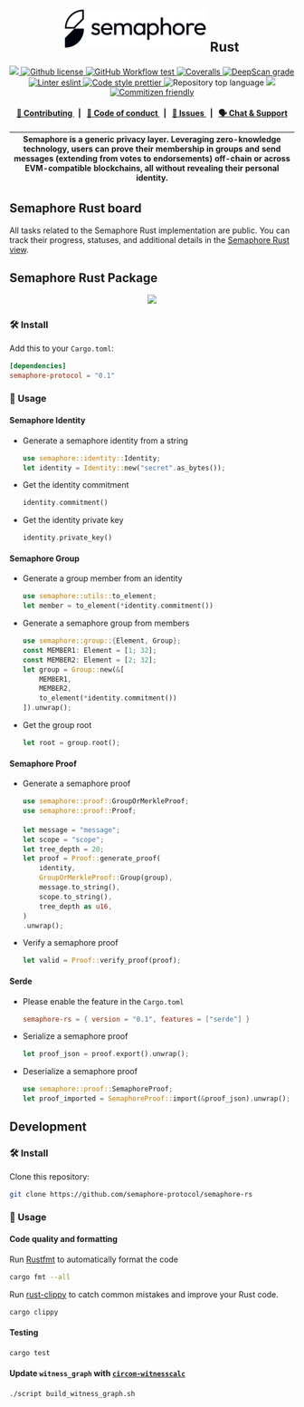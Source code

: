 <p align="center">
    <h1 align="center">
      <picture>
        <source media="(prefers-color-scheme: dark)" srcset="https://raw.githubusercontent.com/semaphore-protocol/.github/main/assets/semaphore-logo-light.svg">
        <source media="(prefers-color-scheme: light)" srcset="https://raw.githubusercontent.com/semaphore-protocol/.github/main/assets/semaphore-logo-dark.svg">
        <img width="250" alt="Semaphore icon" src="https://raw.githubusercontent.com/semaphore-protocol/.github/main/assets/semaphore-logo-dark.svg">
      </picture>
       <sub>Rust</sub>
    </h1>
</p>

<p align="center">
    <a href="https://github.com/semaphore-protocol" target="_blank">
        <img src="https://img.shields.io/badge/project-Semaphore-blue.svg?style=flat-square">
    </a>
    <a href="/LICENSE">
        <img alt="Github license" src="https://img.shields.io/github/license/semaphore-protocol/semaphore.svg?style=flat-square">
    </a>
    <a href="https://github.com/semaphore-protocol/semaphore/actions?query=workflow%3Aproduction">
        <img alt="GitHub Workflow test" src="https://img.shields.io/github/actions/workflow/status/semaphore-protocol/semaphore/production.yml?branch=main&label=test&style=flat-square&logo=github">
    </a>
    <a href="https://coveralls.io/github/semaphore-protocol/semaphore">
        <img alt="Coveralls" src="https://img.shields.io/coveralls/github/semaphore-protocol/semaphore?style=flat-square&logo=coveralls">
    </a>
    <a href="https://deepscan.io/dashboard#view=project&tid=16502&pid=22324&bid=657461">
        <img src="https://deepscan.io/api/teams/16502/projects/22324/branches/657461/badge/grade.svg" alt="DeepScan grade">
    </a>
    <a href="https://eslint.org/">
        <img alt="Linter eslint" src="https://img.shields.io/badge/linter-eslint-8080f2?style=flat-square&logo=eslint">
    </a>
    <a href="https://prettier.io/">
        <img alt="Code style prettier" src="https://img.shields.io/badge/code%20style-prettier-f8bc45?style=flat-square&logo=prettier">
    </a>
    <img alt="Repository top language" src="https://img.shields.io/github/languages/top/semaphore-protocol/semaphore?style=flat-square">
    <a href="https://www.gitpoap.io/gh/semaphore-protocol/semaphore" target="_blank">
        <img src="https://public-api.gitpoap.io/v1/repo/semaphore-protocol/semaphore/badge">
    </a>
    <a href="http://commitizen.github.io/cz-cli/">
        <img alt="Commitizen friendly" src="https://img.shields.io/badge/commitizen-friendly-586D76?style=flat-square">
    </a>
</p>

<div align="center">
    <h4>
        <a href="/CONTRIBUTING.md">
            👥 Contributing
        </a>
        <span>&nbsp;&nbsp;|&nbsp;&nbsp;</span>
        <a href="/CODE_OF_CONDUCT.md">
            🤝 Code of conduct
        </a>
        <span>&nbsp;&nbsp;|&nbsp;&nbsp;</span>
        <a href="https://github.com/semaphore-protocol/semaphore/contribute">
            🔎 Issues
        </a>
        <span>&nbsp;&nbsp;|&nbsp;&nbsp;</span>
        <a href="https://semaphore.pse.dev/telegram">
            🗣️ Chat &amp; Support
        </a>
    </h4>
</div>

| Semaphore is a generic privacy layer. Leveraging zero-knowledge technology, users can prove their membership in groups and send messages (extending from votes to endorsements) off-chain or across EVM-compatible blockchains, all without revealing their personal identity. |
| ------------------------------------------------------------------------------------------------------------------------------------------------------------------------------------------------------------------------------------------------------------------------------ |

## Semaphore Rust board

All tasks related to the Semaphore Rust implementation are public. You can track their progress, statuses, and additional details in the [Semaphore Rust view](https://github.com/orgs/semaphore-protocol/projects/10/views/29).

## Semaphore Rust Package

<p align="center">
   <a href="https://crates.io/crates/semaphore-protocol">
        <img src="https://img.shields.io/crates/v/semaphore-protocol?label=semaphore-protocol&style=flat-square">
    </a>
</p>

### 🛠 Install

Add this to your `Cargo.toml`:

```toml
[dependencies]
semaphore-protocol = "0.1"
```

### 📜 Usage

#### Semaphore Identity

-   Generate a semaphore identity from a string
    ```rust
    use semaphore::identity::Identity;
    let identity = Identity::new("secret".as_bytes());
    ```
-   Get the identity commitment
    ```rust
    identity.commitment()
    ```
-   Get the identity private key
    ```rust
    identity.private_key()
    ```

#### Semaphore Group

-   Generate a group member from an identity

    ```rust
    use semaphore::utils::to_element;
    let member = to_element(*identity.commitment())
    ```

-   Generate a semaphore group from members
    ```rust
    use semaphore::group::{Element, Group};
    const MEMBER1: Element = [1; 32];
    const MEMBER2: Element = [2; 32];
    let group = Group::new(&[
        MEMBER1,
        MEMBER2,
        to_element(*identity.commitment())
    ]).unwrap();
    ```
-   Get the group root
    ```rust
    let root = group.root();
    ```

#### Semaphore Proof

-   Generate a semaphore proof

    ```rust
    use semaphore::proof::GroupOrMerkleProof;
    use semaphore::proof::Proof;

    let message = "message";
    let scope = "scope";
    let tree_depth = 20;
    let proof = Proof::generate_proof(
        identity,
        GroupOrMerkleProof::Group(group),
        message.to_string(),
        scope.to_string(),
        tree_depth as u16,
    )
    .unwrap();
    ```

-   Verify a semaphore proof
    ```rust
    let valid = Proof::verify_proof(proof);
    ```

#### Serde

-   Please enable the feature in the `Cargo.toml`

    ```toml
    semaphore-rs = { version = "0.1", features = ["serde"] }
    ```

-   Serialize a semaphore proof
    ```rust
    let proof_json = proof.export().unwrap();
    ```
-   Deserialize a semaphore proof
    ```rust
    use semaphore::proof::SemaphoreProof;
    let proof_imported = SemaphoreProof::import(&proof_json).unwrap();
    ```

## Development

### 🛠 Install

Clone this repository:

```sh
git clone https://github.com/semaphore-protocol/semaphore-rs
```

### 📜 Usage

#### Code quality and formatting

Run [Rustfmt](https://github.com/rust-lang/rustfmt) to automatically format the code

```bash
cargo fmt --all
```

Run [rust-clippy](https://github.com/rust-lang/rust-clippy) to catch common mistakes and improve your Rust code.

```bash
cargo clippy
```

#### Testing

```bash
cargo test
```

#### Update `witness_graph` with [`circom-witnesscalc`](https://github.com/iden3/circom-witnesscalc)

```bash
./script build_witness_graph.sh
```
